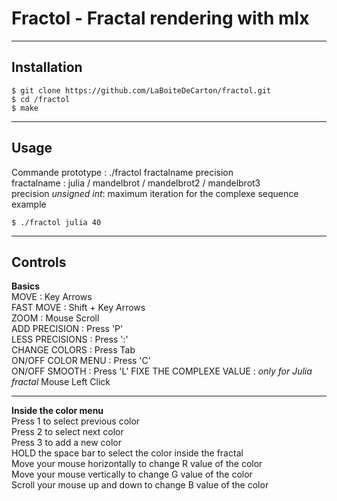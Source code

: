 # Fractol - Fractal rendering with mlx
***
## Installation
```
$ git clone https://github.com/LaBoiteDeCarton/fractol.git
$ cd /fractol
$ make
```
***
## Usage
Commande prototype : ./fractol fractalname precision  
fractalname : julia / mandelbrot / mandelbrot2 / mandelbrot3  
precision *unsigned int*: maximum iteration for the complexe sequence  
example  
```
$ ./fractol julia 40
```
***
## Controls
__Basics__   
MOVE : Key Arrows  
FAST MOVE : Shift + Key Arrows  
ZOOM : Mouse Scroll  
ADD PRECISION : Press 'P'  
LESS PRECISIONS : Press ':'  
CHANGE COLORS : Press Tab  
ON/OFF COLOR MENU : Press 'C'  
ON/OFF SMOOTH : Press 'L' 
FIXE THE COMPLEXE VALUE : *only for Julia fractal* Mouse Left Click
***
__Inside the color menu__  
Press 1 to select previous color  
Press 2 to select next color  
Press 3 to add a new color  
HOLD the space bar to select the color inside the fractal  
Move your mouse horizontally to change R value of the color  
Move your mouse vertically to change G value of the color  
Scroll your mouse up and down to change B value of the color  

